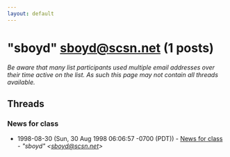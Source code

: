 ```yaml
---
layout: default
---
```


# "sboyd" <sboyd@scsn.net> (1 posts)

_Be aware that many list participants used multiple email addresses over their time active on the list. As such this page may not contain all threads available._

## Threads

### News for class
+ 1998-08-30 (Sun, 30 Aug 1998 06:06:57 -0700 (PDT)) - [News for class](/archive/1998/08/43b540016b732c109e1f5d1e072c4d90bb33bc8540b94642bd730bb52518b00f) - _"sboyd" \<sboyd@scsn.net\>_


